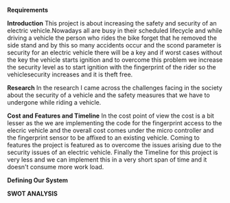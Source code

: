 **Requirements**

**Introduction**
This project is about increasing the safety and security of an electric vehicle.Nowadays all are busy in their scheduled lifecycle and while driving a vehicle the person who rides the bike forget that he removed the side stand and by this so many accidents occur and the scond parameter is security for an electric vehicle there will be a key and if worst cases without the key the vehicle starts ignition and to overcome this problem we increase the security level as to start ignition with the fingerprint of the rider so the vehiclesecurity increases and it is theft free.


**Research**
In the research I came across the challenges facing in the society about the security of a vehicle and the safety measures that we have to undergone while riding a vehicle.


**Cost and Features and Timeline**
In the cost point of view the cost is a bit lesser as the we are implementing the code for the fingerprint access to the elecric vehicle and the overall cost comes under the micro controller and the fingerprint sensor to be affixed to an existing vehicle.
Coming to features the project is featured as to overcome the issues arising due to the security issues of an electric vehicle.
Finally the Timeline for this project is very less and we can implement this in a very short span of time and it doesn't consume more work load.


**Defining Our System**

**SWOT ANALYSIS**


